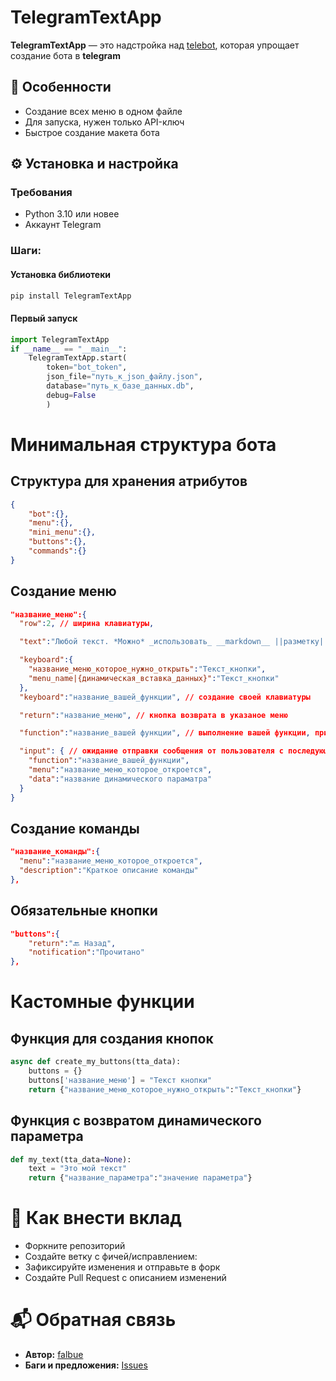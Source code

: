# TelegramTextApp
**TelegramTextApp** — это надстройка над [telebot](https://github.com/aiogram/aiogram), которая упрощает создание бота в **telegram**

## 🌟 Особенности
- Создание всех меню в одном файле
- Для запуска, нужен только API-ключ
- Быстрое создание макета бота

## ⚙️ Установка и настройка

### Требования
- Python 3.10 или новее
- Аккаунт Telegram

### Шаги:
#### Установка библиотеки
```bash
pip install TelegramTextApp
```
#### Первый запуск
```python
import TelegramTextApp
if __name__ == "__main__":
    TelegramTextApp.start(
        token="bot_token",
        json_file="путь_к_json_файлу.json",
        database="путь_к_базе_данных.db",
        debug=False
        )
```
# Минимальная структура бота

## Структура для хранения атрибутов
```json
{
    "bot":{},
    "menu":{},
    "mini_menu":{},
    "buttons":{},
    "commands":{}
}
```

## Создание меню
```json
"название_меню":{
  "row":2, // ширина клавиатуры,

  "text":"Любой текст. *Можно* _использовать_ __markdown__ ||разметку|| [telegram](telegram.com)",

  "keyboard":{
    "название_меню_которое_нужно_открыть":"Текст_кнопки",
    "menu_name|{динамическая_вставка_данных}":"Текст_кнопки"
  },
  "keyboard":"название_вашей_функции", // создание своей клавиатуры 

  "return":"название_меню", // кнопка возврата в указаное меню

  "function":"название_вашей функции", // выполнение вашей функции, при открытии меню (можно передавать динамические параметры)

  "input": { // ожидание отправки сообщения от пользователя с последующим выполнением
    "function":"название_вашей_функции",
    "menu":"название_меню_которое_откроется",
    "data":"название динамического параматра"
  }
}
```

## Создание команды
```json
"название_команды":{
  "menu":"название_меню_которое_откроется",
  "description":"Краткое описание команды"
},
```

## Обязательные кнопки
```json
"buttons":{
    "return":"🔙 Назад",
    "notification":"Прочитано"
},
```

# Кастомные функции

## Функция для создания кнопок
```python
async def create_my_buttons(tta_data):
    buttons = {}
    buttons['название_меню'] = "Текст кнопки"
    return {"название_меню_которое_нужно_открыть":"Текст_кнопки"}
```

## Функция с возвратом динамического параметра
```python
def my_text(tta_data=None):
    text = "Это мой текст"
    return {"название_параметра":"значение параметра"}
```

# 🤝 Как внести вклад
- Форкните репозиторий
- Создайте ветку с фичей/исправлением:
- Зафиксируйте изменения и отправьте в форк
- Создайте Pull Request с описанием изменений

# 📬 Обратная связь
- **Автор:** [falbue](https://github.com/falbue)
- **Баги и предложения:** [Issues](https://github.com/falpin/TelegramTextApp/issues)
